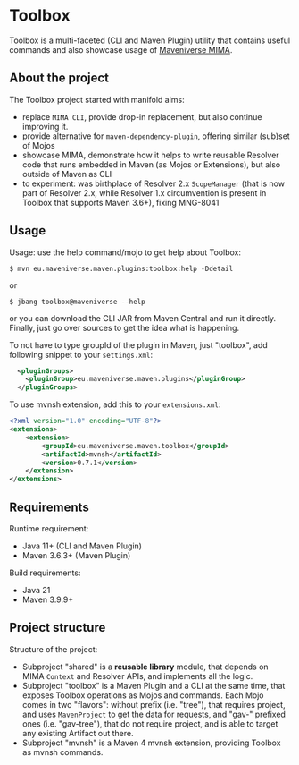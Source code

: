 # Toolbox

Toolbox is a multi-faceted (CLI and Maven Plugin) utility that contains useful commands and also showcase usage
of [Maveniverse MIMA](https://github.com/maveniverse/mima).

## About the project

The Toolbox project started with manifold aims:
* replace `MIMA CLI`, provide drop-in replacement, but also continue improving it.
* provide alternative for `maven-dependency-plugin`, offering similar (sub)set of Mojos
* showcase MIMA, demonstrate how it helps to write reusable Resolver code that runs embedded in Maven (as Mojos or Extensions), but also outside of Maven as CLI
* to experiment: was birthplace of Resolver 2.x `ScopeManager` (that is now part of Resolver 2.x, while Resolver 1.x circumvention is present in Toolbox that supports Maven 3.6+), fixing MNG-8041

## Usage

Usage: use the help command/mojo to get help about Toolbox:
```
$ mvn eu.maveniverse.maven.plugins:toolbox:help -Ddetail
```
or
```
$ jbang toolbox@maveniverse --help
```
or you can download the CLI JAR from Maven Central and run it directly.
Finally, just go over sources to get the idea what is happening.

To not have to type groupId of the plugin in Maven, just "toolbox", add
following snippet to your `settings.xml`:

```xml
  <pluginGroups>
    <pluginGroup>eu.maveniverse.maven.plugins</pluginGroup>
  </pluginGroups>
```

To use mvnsh extension, add this to your `extensions.xml`:

```xml
<?xml version="1.0" encoding="UTF-8"?>
<extensions>
    <extension>
        <groupId>eu.maveniverse.maven.toolbox</groupId>
        <artifactId>mvnsh</artifactId>
        <version>0.7.1</version>
    </extension>
</extensions>
```

## Requirements

Runtime requirement:
* Java 11+ (CLI and Maven Plugin)
* Maven 3.6.3+ (Maven Plugin)

Build requirements:
* Java 21
* Maven 3.9.9+

## Project structure

Structure of the project:
* Subproject "shared" is a **reusable library** module, that depends on MIMA `Context` and Resolver APIs, and implements all the logic.
* Subproject "toolbox" is a Maven Plugin and a CLI at the same time, that exposes Toolbox operations as Mojos and commands. Each Mojo comes in two
  "flavors": without prefix (i.e. "tree"), that requires project, and uses `MavenProject` to get the data for requests, and "gav-" 
  prefixed ones (i.e. "gav-tree"), that do not require project, and is able to target any existing Artifact out there.
* Subproject "mvnsh" is a Maven 4 mvnsh extension, providing Toolbox as mvnsh commands.
